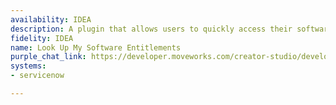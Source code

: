 ```yaml
---
availability: IDEA
description: A plugin that allows users to quickly access their software entitlements.
fidelity: IDEA
name: Look Up My Software Entitlements
purple_chat_link: https://developer.moveworks.com/creator-studio/developer-tools/purple-chat?conversation=%7B%22messages%22%3A%5B%7B%22parts%22%3A%5B%7B%22richText%22%3A%22what+software+can+i+get%22%7D%5D%2C%22role%22%3A%22user%22%7D%2C%7B%22parts%22%3A%5B%7B%22reasoningSteps%22%3A%5B%7B%22richText%22%3A%22Checking+%3Cb%3EServiceNow%3C%2Fb%3E+for+your+software+entitlements...%22%2C%22status%22%3A%22success%22%7D%2C%7B%22richText%22%3A%22Found+4+available+software+licenses.%22%2C%22status%22%3A%22success%22%7D%5D%7D%2C%7B%22richText%22%3A%22%3Cp%3EYou+are+entitled+to+the+following+software%3A%3C%2Fp%3E%22%7D%2C%7B%22citations%22%3A%5B%7B%22citationTitle%22%3A%22Adobe+Creative+Cloud%22%2C%22connectorName%22%3A%22servicenow%22%7D%2C%7B%22citationTitle%22%3A%22Microsoft+Office+365+E5%22%2C%22connectorName%22%3A%22servicenow%22%7D%2C%7B%22citationTitle%22%3A%22Figma+Enterprise%22%2C%22connectorName%22%3A%22servicenow%22%7D%2C%7B%22citationTitle%22%3A%22Slack+Enterprise+Grid%22%2C%22connectorName%22%3A%22servicenow%22%7D%5D%7D%5D%2C%22role%22%3A%22assistant%22%7D%5D%7D
systems:
- servicenow

---
```

